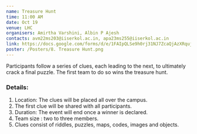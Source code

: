 ```yaml
---
name: Treasure Hunt 
time: 11:00 AM
date: Oct 19
venue: LHC
organisers: Amirtha Varshini, Albin P Ajesh
contacts: avm22ms203@iiserkol.ac.in, apa23ms255@iiserkol.ac.in
link: https://docs.google.com/forms/d/e/1FAIpQLSe9h0rj31NJ7ZcaQjAzXRqujXd5xwOpmNQby4TUPwsKON6pDg/viewform?usp=header
poster: /Posters/8. Treasure Hunt.png
---
```


Participants follow a series of clues, each leading to the next, to ultimately crack a final puzzle. The first team to do so wins the treasure hunt. 


### Details:

1. Location: The clues will be placed all over the campus. 
2. The first clue will be shared with all participants. 
3. Duration: The event will end once a winner is declared.
4. Team size : two to three members.
5. Clues consist of riddles, puzzles, maps, codes, images and objects.
